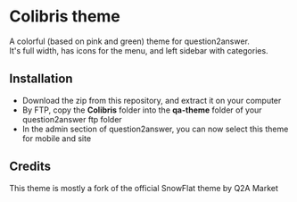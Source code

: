 # Colibris theme
A colorful (based on pink and green) theme for question2answer.  
It's full width, has icons for the menu, and left sidebar with categories.

## Installation
- Download the zip from this repository, and extract it on your computer
- By FTP, copy the **Colibris** folder into the **qa-theme** folder of your question2answer ftp folder
- In the admin section of question2answer, you can now select this theme for mobile and site

## Credits
This theme is mostly a fork of the official SnowFlat theme by Q2A Market

